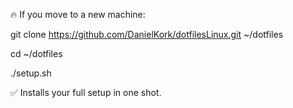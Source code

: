 🔥 If you move to a new machine:

git clone https://github.com/DanielKork/dotfilesLinux.git ~/dotfiles

cd ~/dotfiles

./setup.sh

✅ Installs your full setup in one shot.
